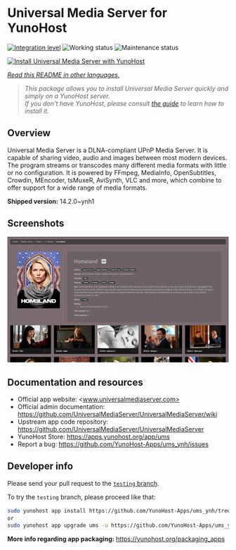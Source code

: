 <!--
N.B.: This README was automatically generated by <https://github.com/YunoHost/apps/tree/master/tools/readme_generator>
It shall NOT be edited by hand.
-->

# Universal Media Server for YunoHost

[![Integration level](https://dash.yunohost.org/integration/ums.svg)](https://ci-apps.yunohost.org/ci/apps/ums/) ![Working status](https://ci-apps.yunohost.org/ci/badges/ums.status.svg) ![Maintenance status](https://ci-apps.yunohost.org/ci/badges/ums.maintain.svg)

[![Install Universal Media Server with YunoHost](https://install-app.yunohost.org/install-with-yunohost.svg)](https://install-app.yunohost.org/?app=ums)

*[Read this README in other languages.](./ALL_README.md)*

> *This package allows you to install Universal Media Server quickly and simply on a YunoHost server.*  
> *If you don't have YunoHost, please consult [the guide](https://yunohost.org/install) to learn how to install it.*

## Overview

Universal Media Server is a DLNA-compliant UPnP Media Server. It is capable of sharing video, audio and images between most modern devices.
The program streams or transcodes many different media formats with little or no configuration. It is powered by FFmpeg, MediaInfo, OpenSubtitles, Crowdin, MEncoder, tsMuxeR, AviSynth, VLC and more, which combine to offer support for a wide range of media formats.

**Shipped version:** 14.2.0~ynh1

## Screenshots

![Screenshot of Universal Media Server](./doc/screenshots/screenshot.png)

## Documentation and resources

- Official app website: <www.universalmediaserver.com>
- Official admin documentation: <https://github.com/UniversalMediaServer/UniversalMediaServer/wiki>
- Upstream app code repository: <https://github.com/UniversalMediaServer/UniversalMediaServer>
- YunoHost Store: <https://apps.yunohost.org/app/ums>
- Report a bug: <https://github.com/YunoHost-Apps/ums_ynh/issues>

## Developer info

Please send your pull request to the [`testing` branch](https://github.com/YunoHost-Apps/ums_ynh/tree/testing).

To try the `testing` branch, please proceed like that:

```bash
sudo yunohost app install https://github.com/YunoHost-Apps/ums_ynh/tree/testing --debug
or
sudo yunohost app upgrade ums -u https://github.com/YunoHost-Apps/ums_ynh/tree/testing --debug
```

**More info regarding app packaging:** <https://yunohost.org/packaging_apps>
